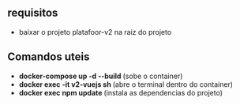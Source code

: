 <h2> requisitos</h2>
   <ul>
      <li> baixar o projeto platafoor-v2 na raiz do projeto </li>
   </ul>
<h2> Comandos uteis </h2>

<ul>
  <li> <b>docker-compose up -d --build </b> (sobe o container) </li>
  <li> <b>docker exec -it v2-vuejs sh </b> (abre o terminal dentro do container) </li>
  <li> <b>docker exec npm update </b> (instala as dependencias do projeto) </li>
</ul>
